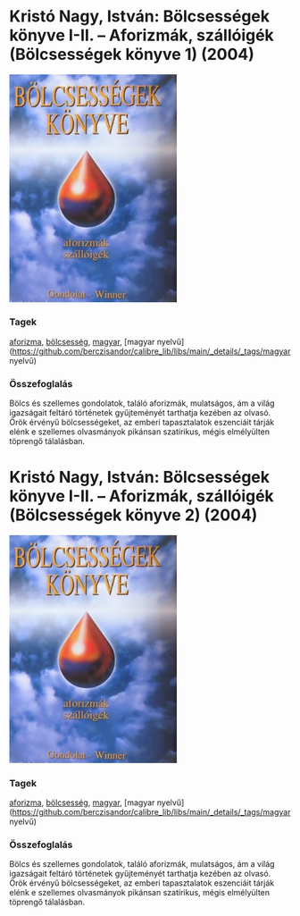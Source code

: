 # <a name="id_1200">Kristó Nagy, István: Bölcsességek könyve I-II. – Aforizmák, szállóigék (Bölcsességek könyve 1) (2004)</a>
<img src="https://github.com/BercziSandor/calibre_lib/raw/main/libs/main/Kristo%20Nagy%2C%20Istvan/Bolcsessegek%20konyve%20I-II.%20-%20Aforizm%20%281200%29/cover.jpg" alt="cover" width="300"/>

### Tagek
[aforizma](https://github.com/berczisandor/calibre_lib/libs/main/_details/_tags/aforizma), [bölcsesség](https://github.com/berczisandor/calibre_lib/libs/main/_details/_tags/bölcsesség), [magyar](https://github.com/berczisandor/calibre_lib/libs/main/_details/_tags/magyar), [magyar nyelvű](https://github.com/berczisandor/calibre_lib/libs/main/_details/_tags/magyar nyelvű)

### Összefoglalás
<div>
<p>Bölcs és szellemes gondolatok, találó aforizmák, mulatságos, ám a világ igazságait feltáró történetek gyűjteményét tarthatja kezében az olvasó. <br>Örök érvényű bölcsességeket, az emberi tapasztalatok eszenciáit tárják elénk e szellemes olvasmányok pikánsan szatírikus, mégis elmélyülten töprengő tálalásban.</p></div>


# <a name="id_1201">Kristó Nagy, István: Bölcsességek könyve I-II. – Aforizmák, szállóigék (Bölcsességek könyve 2) (2004)</a>
<img src="https://github.com/BercziSandor/calibre_lib/raw/main/libs/main/Kristo%20Nagy%2C%20Istvan/Bolcsessegek%20konyve%20I-II.%20-%20Aforizm%20%281201%29/cover.jpg" alt="cover" width="300"/>

### Tagek
[aforizma](https://github.com/berczisandor/calibre_lib/libs/main/_details/_tags/aforizma), [bölcsesség](https://github.com/berczisandor/calibre_lib/libs/main/_details/_tags/bölcsesség), [magyar](https://github.com/berczisandor/calibre_lib/libs/main/_details/_tags/magyar), [magyar nyelvű](https://github.com/berczisandor/calibre_lib/libs/main/_details/_tags/magyar nyelvű)

### Összefoglalás
<div>
<p>Bölcs és szellemes gondolatok, találó aforizmák, mulatságos, ám a világ igazságait feltáró történetek gyűjteményét tarthatja kezében az olvasó. <br>Örök érvényű bölcsességeket, az emberi tapasztalatok eszenciáit tárják elénk e szellemes olvasmányok pikánsan szatírikus, mégis elmélyülten töprengő tálalásban.</p></div>


